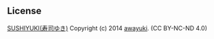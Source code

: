 License
---

[SUSHIYUKI(寿司ゆき)](http://awayuki.net/sushiyuki/)
Copyright (c) 2014 [awayuki](https://github.com/awayuki). (CC BY-NC-ND 4.0)
